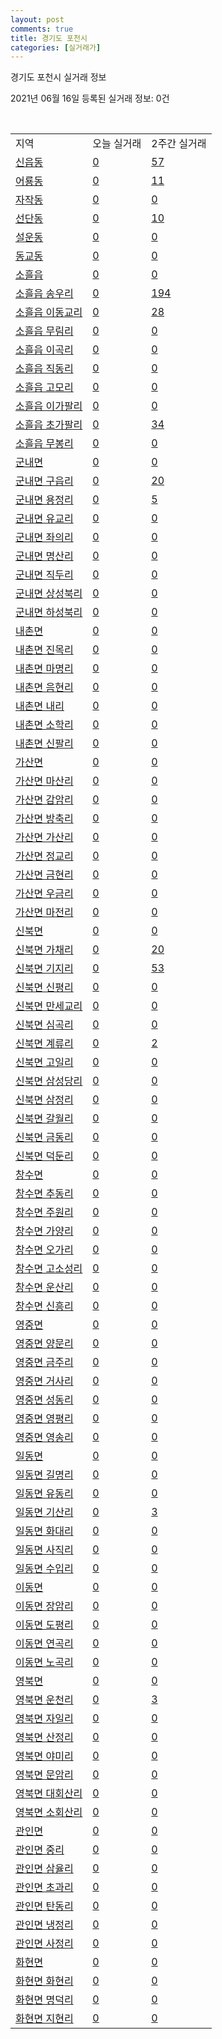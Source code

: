 ```yaml
---
layout: post
comments: true
title: 경기도 포천시
categories: [실거래가]
---
```


경기도 포천시 실거래 정보

2021년 06월 16일 등록된 실거래 정보: 0건

<script type="text/javascript">
  google.charts.load('current', {'packages':['corechart']});
  google.charts.setOnLoadCallback(drawChart);

  function drawChart() {
    var data = google.visualization.arrayToDataTable([['거래일', '매매', '전월세', '전매'], ['2021-03', 11, 26, 0], ['2021-04', 95, 58, 3], ['2021-05', 137, 52, 8], ['2021-06', 36, 8, 2], ['2021-02', 0, 4, 0]]);

    var options = {
      title: '최근 유형별 거래량 추이',
      legend: { position: 'bottom' }
    };

    var chart = new google.visualization.LineChart(document.getElementById('columnchart_material'));
    chart.draw(data, (options));
  }
</script>

<div id="columnchart_material" style="width: 450px; margin-left: -35px"></div>
<br>
<table class="sortable">
  <tr>
    <td>지역</td>
    <td>오늘 실거래</td>
    <td>2주간 실거래</td>
  </tr>

  
  <tr class="item">
    <td><a href="4165010100.html">신읍동</a></td>
    <td><a href="4165010100.html">0</a></td>
    <td><a href="4165010100.html">57</a></td>
  </tr>
    

  <tr class="item">
    <td><a href="4165010200.html">어룡동</a></td>
    <td><a href="4165010200.html">0</a></td>
    <td><a href="4165010200.html">11</a></td>
  </tr>
    

  <tr class="item">
    <td><a href="4165010300.html">자작동</a></td>
    <td><a href="4165010300.html">0</a></td>
    <td><a href="4165010300.html">0</a></td>
  </tr>
    

  <tr class="item">
    <td><a href="4165010400.html">선단동</a></td>
    <td><a href="4165010400.html">0</a></td>
    <td><a href="4165010400.html">10</a></td>
  </tr>
    

  <tr class="item">
    <td><a href="4165010500.html">설운동</a></td>
    <td><a href="4165010500.html">0</a></td>
    <td><a href="4165010500.html">0</a></td>
  </tr>
    

  <tr class="item">
    <td><a href="4165010600.html">동교동</a></td>
    <td><a href="4165010600.html">0</a></td>
    <td><a href="4165010600.html">0</a></td>
  </tr>
    

  <tr class="item">
    <td><a href="4165025000.html">소흘읍</a></td>
    <td><a href="4165025000.html">0</a></td>
    <td><a href="4165025000.html">0</a></td>
  </tr>
    

  <tr class="item">
    <td><a href="4165025021.html">소흘읍 송우리</a></td>
    <td><a href="4165025021.html">0</a></td>
    <td><a href="4165025021.html">194</a></td>
  </tr>
    

  <tr class="item">
    <td><a href="4165025022.html">소흘읍 이동교리</a></td>
    <td><a href="4165025022.html">0</a></td>
    <td><a href="4165025022.html">28</a></td>
  </tr>
    

  <tr class="item">
    <td><a href="4165025023.html">소흘읍 무림리</a></td>
    <td><a href="4165025023.html">0</a></td>
    <td><a href="4165025023.html">0</a></td>
  </tr>
    

  <tr class="item">
    <td><a href="4165025024.html">소흘읍 이곡리</a></td>
    <td><a href="4165025024.html">0</a></td>
    <td><a href="4165025024.html">0</a></td>
  </tr>
    

  <tr class="item">
    <td><a href="4165025025.html">소흘읍 직동리</a></td>
    <td><a href="4165025025.html">0</a></td>
    <td><a href="4165025025.html">0</a></td>
  </tr>
    

  <tr class="item">
    <td><a href="4165025026.html">소흘읍 고모리</a></td>
    <td><a href="4165025026.html">0</a></td>
    <td><a href="4165025026.html">0</a></td>
  </tr>
    

  <tr class="item">
    <td><a href="4165025027.html">소흘읍 이가팔리</a></td>
    <td><a href="4165025027.html">0</a></td>
    <td><a href="4165025027.html">0</a></td>
  </tr>
    

  <tr class="item">
    <td><a href="4165025028.html">소흘읍 초가팔리</a></td>
    <td><a href="4165025028.html">0</a></td>
    <td><a href="4165025028.html">34</a></td>
  </tr>
    

  <tr class="item">
    <td><a href="4165025029.html">소흘읍 무봉리</a></td>
    <td><a href="4165025029.html">0</a></td>
    <td><a href="4165025029.html">0</a></td>
  </tr>
    

  <tr class="item">
    <td><a href="4165031000.html">군내면</a></td>
    <td><a href="4165031000.html">0</a></td>
    <td><a href="4165031000.html">0</a></td>
  </tr>
    

  <tr class="item">
    <td><a href="4165031021.html">군내면 구읍리</a></td>
    <td><a href="4165031021.html">0</a></td>
    <td><a href="4165031021.html">20</a></td>
  </tr>
    

  <tr class="item">
    <td><a href="4165031022.html">군내면 용정리</a></td>
    <td><a href="4165031022.html">0</a></td>
    <td><a href="4165031022.html">5</a></td>
  </tr>
    

  <tr class="item">
    <td><a href="4165031023.html">군내면 유교리</a></td>
    <td><a href="4165031023.html">0</a></td>
    <td><a href="4165031023.html">0</a></td>
  </tr>
    

  <tr class="item">
    <td><a href="4165031024.html">군내면 좌의리</a></td>
    <td><a href="4165031024.html">0</a></td>
    <td><a href="4165031024.html">0</a></td>
  </tr>
    

  <tr class="item">
    <td><a href="4165031025.html">군내면 명산리</a></td>
    <td><a href="4165031025.html">0</a></td>
    <td><a href="4165031025.html">0</a></td>
  </tr>
    

  <tr class="item">
    <td><a href="4165031026.html">군내면 직두리</a></td>
    <td><a href="4165031026.html">0</a></td>
    <td><a href="4165031026.html">0</a></td>
  </tr>
    

  <tr class="item">
    <td><a href="4165031027.html">군내면 상성북리</a></td>
    <td><a href="4165031027.html">0</a></td>
    <td><a href="4165031027.html">0</a></td>
  </tr>
    

  <tr class="item">
    <td><a href="4165031028.html">군내면 하성북리</a></td>
    <td><a href="4165031028.html">0</a></td>
    <td><a href="4165031028.html">0</a></td>
  </tr>
    

  <tr class="item">
    <td><a href="4165032000.html">내촌면</a></td>
    <td><a href="4165032000.html">0</a></td>
    <td><a href="4165032000.html">0</a></td>
  </tr>
    

  <tr class="item">
    <td><a href="4165032021.html">내촌면 진목리</a></td>
    <td><a href="4165032021.html">0</a></td>
    <td><a href="4165032021.html">0</a></td>
  </tr>
    

  <tr class="item">
    <td><a href="4165032022.html">내촌면 마명리</a></td>
    <td><a href="4165032022.html">0</a></td>
    <td><a href="4165032022.html">0</a></td>
  </tr>
    

  <tr class="item">
    <td><a href="4165032023.html">내촌면 음현리</a></td>
    <td><a href="4165032023.html">0</a></td>
    <td><a href="4165032023.html">0</a></td>
  </tr>
    

  <tr class="item">
    <td><a href="4165032024.html">내촌면 내리</a></td>
    <td><a href="4165032024.html">0</a></td>
    <td><a href="4165032024.html">0</a></td>
  </tr>
    

  <tr class="item">
    <td><a href="4165032025.html">내촌면 소학리</a></td>
    <td><a href="4165032025.html">0</a></td>
    <td><a href="4165032025.html">0</a></td>
  </tr>
    

  <tr class="item">
    <td><a href="4165032026.html">내촌면 신팔리</a></td>
    <td><a href="4165032026.html">0</a></td>
    <td><a href="4165032026.html">0</a></td>
  </tr>
    

  <tr class="item">
    <td><a href="4165033000.html">가산면</a></td>
    <td><a href="4165033000.html">0</a></td>
    <td><a href="4165033000.html">0</a></td>
  </tr>
    

  <tr class="item">
    <td><a href="4165033021.html">가산면 마산리</a></td>
    <td><a href="4165033021.html">0</a></td>
    <td><a href="4165033021.html">0</a></td>
  </tr>
    

  <tr class="item">
    <td><a href="4165033022.html">가산면 감암리</a></td>
    <td><a href="4165033022.html">0</a></td>
    <td><a href="4165033022.html">0</a></td>
  </tr>
    

  <tr class="item">
    <td><a href="4165033023.html">가산면 방축리</a></td>
    <td><a href="4165033023.html">0</a></td>
    <td><a href="4165033023.html">0</a></td>
  </tr>
    

  <tr class="item">
    <td><a href="4165033024.html">가산면 가산리</a></td>
    <td><a href="4165033024.html">0</a></td>
    <td><a href="4165033024.html">0</a></td>
  </tr>
    

  <tr class="item">
    <td><a href="4165033025.html">가산면 정교리</a></td>
    <td><a href="4165033025.html">0</a></td>
    <td><a href="4165033025.html">0</a></td>
  </tr>
    

  <tr class="item">
    <td><a href="4165033026.html">가산면 금현리</a></td>
    <td><a href="4165033026.html">0</a></td>
    <td><a href="4165033026.html">0</a></td>
  </tr>
    

  <tr class="item">
    <td><a href="4165033027.html">가산면 우금리</a></td>
    <td><a href="4165033027.html">0</a></td>
    <td><a href="4165033027.html">0</a></td>
  </tr>
    

  <tr class="item">
    <td><a href="4165033028.html">가산면 마전리</a></td>
    <td><a href="4165033028.html">0</a></td>
    <td><a href="4165033028.html">0</a></td>
  </tr>
    

  <tr class="item">
    <td><a href="4165034000.html">신북면</a></td>
    <td><a href="4165034000.html">0</a></td>
    <td><a href="4165034000.html">0</a></td>
  </tr>
    

  <tr class="item">
    <td><a href="4165034021.html">신북면 가채리</a></td>
    <td><a href="4165034021.html">0</a></td>
    <td><a href="4165034021.html">20</a></td>
  </tr>
    

  <tr class="item">
    <td><a href="4165034022.html">신북면 기지리</a></td>
    <td><a href="4165034022.html">0</a></td>
    <td><a href="4165034022.html">53</a></td>
  </tr>
    

  <tr class="item">
    <td><a href="4165034023.html">신북면 신평리</a></td>
    <td><a href="4165034023.html">0</a></td>
    <td><a href="4165034023.html">0</a></td>
  </tr>
    

  <tr class="item">
    <td><a href="4165034024.html">신북면 만세교리</a></td>
    <td><a href="4165034024.html">0</a></td>
    <td><a href="4165034024.html">0</a></td>
  </tr>
    

  <tr class="item">
    <td><a href="4165034025.html">신북면 심곡리</a></td>
    <td><a href="4165034025.html">0</a></td>
    <td><a href="4165034025.html">0</a></td>
  </tr>
    

  <tr class="item">
    <td><a href="4165034026.html">신북면 계류리</a></td>
    <td><a href="4165034026.html">0</a></td>
    <td><a href="4165034026.html">2</a></td>
  </tr>
    

  <tr class="item">
    <td><a href="4165034027.html">신북면 고일리</a></td>
    <td><a href="4165034027.html">0</a></td>
    <td><a href="4165034027.html">0</a></td>
  </tr>
    

  <tr class="item">
    <td><a href="4165034028.html">신북면 삼성당리</a></td>
    <td><a href="4165034028.html">0</a></td>
    <td><a href="4165034028.html">0</a></td>
  </tr>
    

  <tr class="item">
    <td><a href="4165034029.html">신북면 삼정리</a></td>
    <td><a href="4165034029.html">0</a></td>
    <td><a href="4165034029.html">0</a></td>
  </tr>
    

  <tr class="item">
    <td><a href="4165034030.html">신북면 갈월리</a></td>
    <td><a href="4165034030.html">0</a></td>
    <td><a href="4165034030.html">0</a></td>
  </tr>
    

  <tr class="item">
    <td><a href="4165034031.html">신북면 금동리</a></td>
    <td><a href="4165034031.html">0</a></td>
    <td><a href="4165034031.html">0</a></td>
  </tr>
    

  <tr class="item">
    <td><a href="4165034032.html">신북면 덕둔리</a></td>
    <td><a href="4165034032.html">0</a></td>
    <td><a href="4165034032.html">0</a></td>
  </tr>
    

  <tr class="item">
    <td><a href="4165035000.html">창수면</a></td>
    <td><a href="4165035000.html">0</a></td>
    <td><a href="4165035000.html">0</a></td>
  </tr>
    

  <tr class="item">
    <td><a href="4165035021.html">창수면 추동리</a></td>
    <td><a href="4165035021.html">0</a></td>
    <td><a href="4165035021.html">0</a></td>
  </tr>
    

  <tr class="item">
    <td><a href="4165035022.html">창수면 주원리</a></td>
    <td><a href="4165035022.html">0</a></td>
    <td><a href="4165035022.html">0</a></td>
  </tr>
    

  <tr class="item">
    <td><a href="4165035023.html">창수면 가양리</a></td>
    <td><a href="4165035023.html">0</a></td>
    <td><a href="4165035023.html">0</a></td>
  </tr>
    

  <tr class="item">
    <td><a href="4165035024.html">창수면 오가리</a></td>
    <td><a href="4165035024.html">0</a></td>
    <td><a href="4165035024.html">0</a></td>
  </tr>
    

  <tr class="item">
    <td><a href="4165035025.html">창수면 고소성리</a></td>
    <td><a href="4165035025.html">0</a></td>
    <td><a href="4165035025.html">0</a></td>
  </tr>
    

  <tr class="item">
    <td><a href="4165035026.html">창수면 운산리</a></td>
    <td><a href="4165035026.html">0</a></td>
    <td><a href="4165035026.html">0</a></td>
  </tr>
    

  <tr class="item">
    <td><a href="4165035027.html">창수면 신흥리</a></td>
    <td><a href="4165035027.html">0</a></td>
    <td><a href="4165035027.html">0</a></td>
  </tr>
    

  <tr class="item">
    <td><a href="4165036000.html">영중면</a></td>
    <td><a href="4165036000.html">0</a></td>
    <td><a href="4165036000.html">0</a></td>
  </tr>
    

  <tr class="item">
    <td><a href="4165036021.html">영중면 양문리</a></td>
    <td><a href="4165036021.html">0</a></td>
    <td><a href="4165036021.html">0</a></td>
  </tr>
    

  <tr class="item">
    <td><a href="4165036022.html">영중면 금주리</a></td>
    <td><a href="4165036022.html">0</a></td>
    <td><a href="4165036022.html">0</a></td>
  </tr>
    

  <tr class="item">
    <td><a href="4165036023.html">영중면 거사리</a></td>
    <td><a href="4165036023.html">0</a></td>
    <td><a href="4165036023.html">0</a></td>
  </tr>
    

  <tr class="item">
    <td><a href="4165036024.html">영중면 성동리</a></td>
    <td><a href="4165036024.html">0</a></td>
    <td><a href="4165036024.html">0</a></td>
  </tr>
    

  <tr class="item">
    <td><a href="4165036025.html">영중면 영평리</a></td>
    <td><a href="4165036025.html">0</a></td>
    <td><a href="4165036025.html">0</a></td>
  </tr>
    

  <tr class="item">
    <td><a href="4165036026.html">영중면 영송리</a></td>
    <td><a href="4165036026.html">0</a></td>
    <td><a href="4165036026.html">0</a></td>
  </tr>
    

  <tr class="item">
    <td><a href="4165037000.html">일동면</a></td>
    <td><a href="4165037000.html">0</a></td>
    <td><a href="4165037000.html">0</a></td>
  </tr>
    

  <tr class="item">
    <td><a href="4165037021.html">일동면 길명리</a></td>
    <td><a href="4165037021.html">0</a></td>
    <td><a href="4165037021.html">0</a></td>
  </tr>
    

  <tr class="item">
    <td><a href="4165037022.html">일동면 유동리</a></td>
    <td><a href="4165037022.html">0</a></td>
    <td><a href="4165037022.html">0</a></td>
  </tr>
    

  <tr class="item">
    <td><a href="4165037023.html">일동면 기산리</a></td>
    <td><a href="4165037023.html">0</a></td>
    <td><a href="4165037023.html">3</a></td>
  </tr>
    

  <tr class="item">
    <td><a href="4165037024.html">일동면 화대리</a></td>
    <td><a href="4165037024.html">0</a></td>
    <td><a href="4165037024.html">0</a></td>
  </tr>
    

  <tr class="item">
    <td><a href="4165037025.html">일동면 사직리</a></td>
    <td><a href="4165037025.html">0</a></td>
    <td><a href="4165037025.html">0</a></td>
  </tr>
    

  <tr class="item">
    <td><a href="4165037026.html">일동면 수입리</a></td>
    <td><a href="4165037026.html">0</a></td>
    <td><a href="4165037026.html">0</a></td>
  </tr>
    

  <tr class="item">
    <td><a href="4165038000.html">이동면</a></td>
    <td><a href="4165038000.html">0</a></td>
    <td><a href="4165038000.html">0</a></td>
  </tr>
    

  <tr class="item">
    <td><a href="4165038021.html">이동면 장암리</a></td>
    <td><a href="4165038021.html">0</a></td>
    <td><a href="4165038021.html">0</a></td>
  </tr>
    

  <tr class="item">
    <td><a href="4165038022.html">이동면 도평리</a></td>
    <td><a href="4165038022.html">0</a></td>
    <td><a href="4165038022.html">0</a></td>
  </tr>
    

  <tr class="item">
    <td><a href="4165038023.html">이동면 연곡리</a></td>
    <td><a href="4165038023.html">0</a></td>
    <td><a href="4165038023.html">0</a></td>
  </tr>
    

  <tr class="item">
    <td><a href="4165038024.html">이동면 노곡리</a></td>
    <td><a href="4165038024.html">0</a></td>
    <td><a href="4165038024.html">0</a></td>
  </tr>
    

  <tr class="item">
    <td><a href="4165039000.html">영북면</a></td>
    <td><a href="4165039000.html">0</a></td>
    <td><a href="4165039000.html">0</a></td>
  </tr>
    

  <tr class="item">
    <td><a href="4165039021.html">영북면 운천리</a></td>
    <td><a href="4165039021.html">0</a></td>
    <td><a href="4165039021.html">3</a></td>
  </tr>
    

  <tr class="item">
    <td><a href="4165039022.html">영북면 자일리</a></td>
    <td><a href="4165039022.html">0</a></td>
    <td><a href="4165039022.html">0</a></td>
  </tr>
    

  <tr class="item">
    <td><a href="4165039023.html">영북면 산정리</a></td>
    <td><a href="4165039023.html">0</a></td>
    <td><a href="4165039023.html">0</a></td>
  </tr>
    

  <tr class="item">
    <td><a href="4165039024.html">영북면 야미리</a></td>
    <td><a href="4165039024.html">0</a></td>
    <td><a href="4165039024.html">0</a></td>
  </tr>
    

  <tr class="item">
    <td><a href="4165039025.html">영북면 문암리</a></td>
    <td><a href="4165039025.html">0</a></td>
    <td><a href="4165039025.html">0</a></td>
  </tr>
    

  <tr class="item">
    <td><a href="4165039026.html">영북면 대회산리</a></td>
    <td><a href="4165039026.html">0</a></td>
    <td><a href="4165039026.html">0</a></td>
  </tr>
    

  <tr class="item">
    <td><a href="4165039027.html">영북면 소회산리</a></td>
    <td><a href="4165039027.html">0</a></td>
    <td><a href="4165039027.html">0</a></td>
  </tr>
    

  <tr class="item">
    <td><a href="4165040000.html">관인면</a></td>
    <td><a href="4165040000.html">0</a></td>
    <td><a href="4165040000.html">0</a></td>
  </tr>
    

  <tr class="item">
    <td><a href="4165040021.html">관인면 중리</a></td>
    <td><a href="4165040021.html">0</a></td>
    <td><a href="4165040021.html">0</a></td>
  </tr>
    

  <tr class="item">
    <td><a href="4165040022.html">관인면 삼율리</a></td>
    <td><a href="4165040022.html">0</a></td>
    <td><a href="4165040022.html">0</a></td>
  </tr>
    

  <tr class="item">
    <td><a href="4165040023.html">관인면 초과리</a></td>
    <td><a href="4165040023.html">0</a></td>
    <td><a href="4165040023.html">0</a></td>
  </tr>
    

  <tr class="item">
    <td><a href="4165040024.html">관인면 탄동리</a></td>
    <td><a href="4165040024.html">0</a></td>
    <td><a href="4165040024.html">0</a></td>
  </tr>
    

  <tr class="item">
    <td><a href="4165040025.html">관인면 냉정리</a></td>
    <td><a href="4165040025.html">0</a></td>
    <td><a href="4165040025.html">0</a></td>
  </tr>
    

  <tr class="item">
    <td><a href="4165040026.html">관인면 사정리</a></td>
    <td><a href="4165040026.html">0</a></td>
    <td><a href="4165040026.html">0</a></td>
  </tr>
    

  <tr class="item">
    <td><a href="4165041000.html">화현면</a></td>
    <td><a href="4165041000.html">0</a></td>
    <td><a href="4165041000.html">0</a></td>
  </tr>
    

  <tr class="item">
    <td><a href="4165041021.html">화현면 화현리</a></td>
    <td><a href="4165041021.html">0</a></td>
    <td><a href="4165041021.html">0</a></td>
  </tr>
    

  <tr class="item">
    <td><a href="4165041022.html">화현면 명덕리</a></td>
    <td><a href="4165041022.html">0</a></td>
    <td><a href="4165041022.html">0</a></td>
  </tr>
    

  <tr class="item">
    <td><a href="4165041023.html">화현면 지현리</a></td>
    <td><a href="4165041023.html">0</a></td>
    <td><a href="4165041023.html">0</a></td>
  </tr>
    


</table>


    